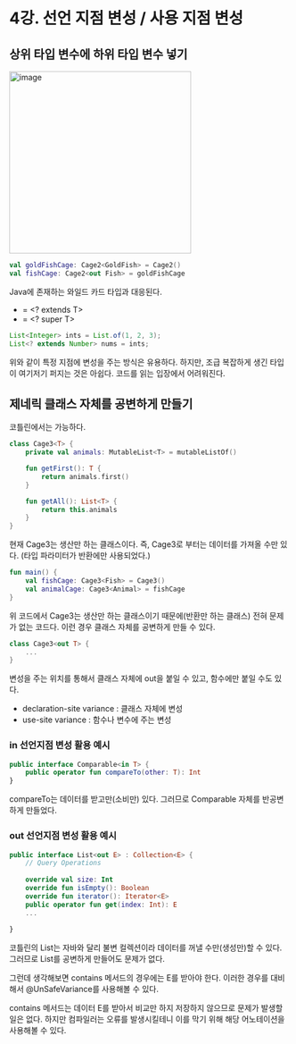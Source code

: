 # 4강. 선언 지점 변성 / 사용 지점 변성

## 상위 타입 변수에 하위 타입 변수 넣기

<img width="326" alt="image" src="https://github.com/yoon-youngjin/spring-study/assets/83503188/f893a590-fc19-4a0d-b1f6-917e3ace2bec">

```kotlin
val goldFishCage: Cage2<GoldFish> = Cage2()
val fishCage: Cage2<out Fish> = goldFishCage
```

Java에 존재하는 와일드 카드 타입과 대응된다.

- <out T> = <? extends T>
- <in T> = <? super T>

```java
List<Integer> ints = List.of(1, 2, 3);
List<? extends Number> nums = ints;
```

위와 같이 특정 지점에 변성을 주는 방식은 유용하다.
하지만, 조급 복잡하게 생긴 타입이 여기저기 퍼지는 것은 아쉽다. 코드를 읽는 입장에서 어려워진다.

## 제네릭 클래스 자체를 공변하게 만들기

코틀린에서는 가능하다. 

```kotlin
class Cage3<T> {
    private val animals: MutableList<T> = mutableListOf()

    fun getFirst(): T {
        return animals.first()
    }

    fun getAll(): List<T> {
        return this.animals
    }
}
```

현재 Cage3는 생산만 하는 클래스이다. 즉, Cage3로 부터는 데이터를 가져올 수만 있다.
(타입 파라미터가 반환에만 사용되었다.)

```kotlin
fun main() {
    val fishCage: Cage3<Fish> = Cage3()
    val animalCage: Cage3<Animal> = fishCage
}
```

위 코드에서 Cage3는 생산만 하는 클래스이기 때문에(반환만 하는 클래스) 전혀 문제가 없는 코드다.
이런 경우 클래스 자체를 공변하게 만들 수 있다.

```kotlin
class Cage3<out T> {
    ...
}
```

변성을 주는 위치를 통해서 클래스 자체에 out을 붙일 수 있고, 함수에만 붙일 수도 있다.

- declaration-site variance : 클래스 자체에 변성
- use-site variance : 함수나 변수에 주는 변성

### in 선언지점 변성 활용 예시

```kotlin
public interface Comparable<in T> {
    public operator fun compareTo(other: T): Int
}
```

compareTo는 데이터를 받고만(소비만) 있다. 그러므로 Comparable 자체를 반공변하게 만들었다.

### out 선언지점 변성 활용 예시

```kotlin
public interface List<out E> : Collection<E> {
    // Query Operations
    
    override val size: Int
    override fun isEmpty(): Boolean
    override fun iterator(): Iterator<E>
    public operator fun get(index: Int): E
    ...
    
}
```

코틀린의 List는 자바와 달리 불변 컬렉션이라 데이터를 꺼낼 수만(생성만)할 수 있다. 그러므로 List를 공변하게 만들어도 문제가 없다.

그런데 생각해보면 contains 메서드의 경우에는 E를 받아야 한다.
이러한 경우를 대비해서 @UnSafeVariance를 사용해볼 수 있다. 

contains 메서드는 데이터 E를 받아서 비교만 하지 저장하지 않으므로 문제가 발생할 일은 없다.
하지만 컴파일러는 오류를 발생시킬테니 이를 막기 위해 해당 어노테이션을 사용해볼 수 있다.
